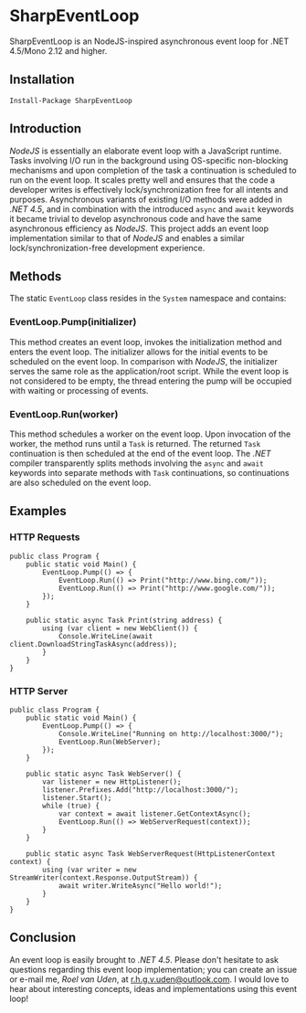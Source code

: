 # SharpEventLoop

SharpEventLoop is an NodeJS-inspired asynchronous event loop for .NET 4.5/Mono 2.12 and higher.

## Installation

    Install-Package SharpEventLoop

## Introduction

*NodeJS* is essentially an elaborate event loop with a JavaScript runtime. Tasks involving I/O run in the background using OS-specific non-blocking mechanisms and upon completion of the task a continuation is scheduled to run on the event loop. It scales pretty well and ensures that the code a developer writes is effectively lock/synchronization free for all intents and purposes. Asynchronous variants of existing I/O methods were added in *.NET 4.5*, and in combination with the introduced `async` and `await` keywords it became trivial to develop asynchronous code and have the same asynchronous efficiency as *NodeJS*. This project adds an event loop implementation similar to that of *NodeJS* and enables a similar lock/synchronization-free development experience.

## Methods

The static `EventLoop` class resides in the `System` namespace and contains:

### EventLoop.Pump(initializer)

This method creates an event loop, invokes the initialization method and enters the event loop. The initializer allows for the initial events to be scheduled on the event loop. In comparison with *NodeJS*, the initializer  serves the same role as the application/root script. While the event loop is not considered to be empty, the thread entering the pump will be occupied with waiting or processing of events.

### EventLoop.Run(worker)

This method schedules a worker on the event loop. Upon invocation of the worker, the method runs until a `Task` is returned. The returned `Task` continuation is then scheduled at the end of the event loop. The *.NET* compiler transparently splits methods involving the `async` and `await` keywords into separate methods with `Task` continuations, so continuations are also scheduled on the event loop.

## Examples

### HTTP Requests

    public class Program {
        public static void Main() {
            EventLoop.Pump(() => {
                EventLoop.Run(() => Print("http://www.bing.com/"));
                EventLoop.Run(() => Print("http://www.google.com/"));
            });
        }

        public static async Task Print(string address) {
            using (var client = new WebClient()) {
                Console.WriteLine(await client.DownloadStringTaskAsync(address));
            }
        }
    }

### HTTP Server

    public class Program {
        public static void Main() {
            EventLoop.Pump(() => {
                Console.WriteLine("Running on http://localhost:3000/");
                EventLoop.Run(WebServer);
            });
        }

        public static async Task WebServer() {
            var listener = new HttpListener();
            listener.Prefixes.Add("http://localhost:3000/");
            listener.Start();
            while (true) {
                var context = await listener.GetContextAsync();
                EventLoop.Run(() => WebServerRequest(context));
            }
        }

        public static async Task WebServerRequest(HttpListenerContext context) {
            using (var writer = new StreamWriter(context.Response.OutputStream)) {
                await writer.WriteAsync("Hello world!");
            }
        }
    }

## Conclusion

An event loop is easily brought to *.NET 4.5*. Please don't hesitate to ask questions regarding this event loop implementation; you can create an issue or e-mail me, *Roel van Uden*, at <r.h.g.v.uden@outlook.com>. I would love to hear about interesting concepts, ideas and implementations using this event loop!
